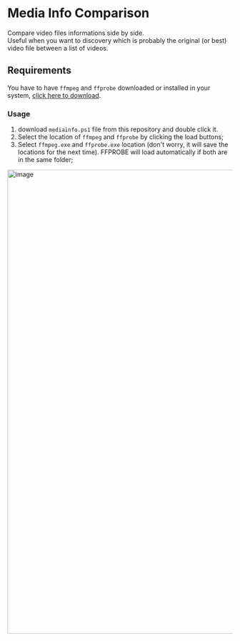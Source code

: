 # Media Info Comparison

Compare video files informations side by side.  
Useful when you want to discovery which is probably the original (or best) video file between a list of videos.  

## Requirements
You have to have `ffmpeg` and `ffprobe` downloaded or installed in your system, [click here to download](https://ffmpeg.org/download.html#build-windows).  

### Usage
1. download `mediainfo.ps1` file from this repository and double click it.   
2. Select the location of `ffmpeg` and `ffprobe` by clicking the load buttons;
3. Select `ffmpeg.exe` and `ffprobe.exe` location (don't worry, it will save the locations for the next time). FFPROBE will load automatically if both are in the same folder;

<img width="1920" height="1040" alt="image" src="https://github.com/user-attachments/assets/51d07213-6a7d-4957-a7bd-b8ec64a92487" />


